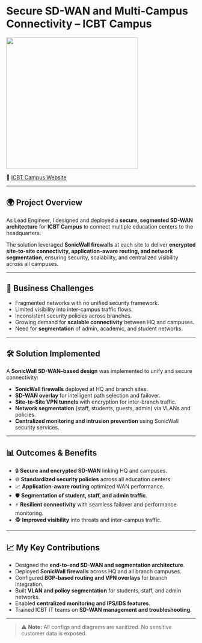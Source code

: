 # Secure SD-WAN and Multi-Campus Connectivity – ICBT Campus  
<p>
  <img src="https://img.shields.io/badge/Role-Lead%20Network%20%26%20Security%20Engineer-blue" width="350">
</p>

🔗 [ICBT Campus Website](https://icbt.lk)  

---

## 🌍 Project Overview
As Lead Engineer, I designed and deployed a **secure, segmented SD-WAN architecture** for **ICBT Campus** to connect multiple education centers to the headquarters.  

The solution leveraged **SonicWall firewalls** at each site to deliver **encrypted site-to-site connectivity, application-aware routing, and network segmentation**, ensuring security, scalability, and centralized visibility across all campuses.  

---

## 🎯 Business Challenges
- Fragmented networks with no unified security framework.  
- Limited visibility into inter-campus traffic flows.  
- Inconsistent security policies across branches.  
- Growing demand for **scalable connectivity** between HQ and campuses.  
- Need for **segmentation** of admin, academic, and student networks.  

---

## 🛠️ Solution Implemented
A **SonicWall SD-WAN–based design** was implemented to unify and secure connectivity:  
- **SonicWall firewalls** deployed at HQ and branch sites.  
- **SD-WAN overlay** for intelligent path selection and failover.  
- **Site-to-Site VPN tunnels** with encryption for inter-branch traffic.  
- **Network segmentation** (staff, students, guests, admin) via VLANs and policies.  
- **Centralized monitoring and intrusion prevention** using SonicWall security services.  

---

## 📊 Outcomes & Benefits
- 🔒 **Secure and encrypted SD-WAN** linking HQ and campuses.  
- 🌐 **Standardized security policies** across all education centers.  
- 📈 **Application-aware routing** optimized WAN performance.  
- 🛡️ **Segmentation of student, staff, and admin traffic**.  
- ⚡ **Resilient connectivity** with seamless failover and performance monitoring.  
- 🕵️ **Improved visibility** into threats and inter-campus traffic.  

---

## 📈 My Key Contributions
- Designed the **end-to-end SD-WAN and segmentation architecture**.  
- Deployed **SonicWall firewalls** across HQ and all branch campuses.  
- Configured **BGP-based routing and VPN overlays** for branch integration.  
- Built **VLAN and policy segmentation** for students, staff, and admin networks.  
- Enabled **centralized monitoring and IPS/IDS features**.  
- Trained ICBT IT teams on **SD-WAN management and troubleshooting**.  

---


> ⚠️ **Note:** All configs and diagrams are sanitized. No sensitive customer data is exposed.  
